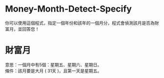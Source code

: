 # Money-Month-Detect-Specify

你可以使用這個程式，指定一個年份和該年的一個月分，程式會偵測該月是否為財富月，並回答您！

# 財富月
意思：一個月中有5個：星期五、星期六、星期日。  
條件：該月要是大月 ( 31天 )，且第一天是星期五。
